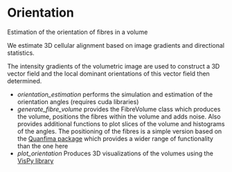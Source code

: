 # Orientation
Estimation of the orientation of fibres in a volume

We estimate 3D cellular alignment based on image gradients and directional statistics.

The intensity gradients of the volumetric image are used to construct a 3D vector field and the local dominant orientations of this vector field then determined.

- _orientation_estimation_ performs the simulation and estimation of the orientation angles (requires cuda libraries)
- _generate_fibre_volume_ provides the FibreVolume class which produces the volume, positions the fibres within the volume and adds noise. Also provides additional functions to plot slices of the volume and histograms of the angles. The positioning of the fibres is a simple version based on the [Quanfima package](https://github.com/rshkarin/quanfima/tree/master/quanfima) which provides a wider range of functionality than the one here
- _plot_orientation_ Produces 3D visualizations of the volumes using the [VisPy library](http://vispy.org/)
